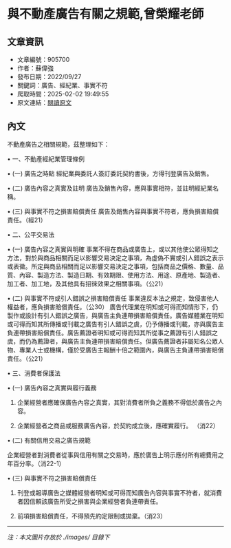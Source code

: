 # 與不動產廣告有關之規範,曾榮耀老師

## 文章資訊
- 文章編號：905700
- 作者：蘇偉強
- 發布日期：2022/09/27
- 關鍵詞：廣告、經紀業、事實不符
- 爬取時間：2025-02-02 19:49:55
- 原文連結：[閱讀原文](https://real-estate.get.com.tw/Columns/detail.aspx?no=905700)

## 內文
不動產廣告之相關規範，茲整理如下：

• 一、不動產經紀業管理條例

• (一) 廣告之時點 經紀業與委託人簽訂委託契約書後，方得刊登廣告及銷售。

• (二) 廣告內容之真實及註明 廣告及銷售內容，應與事實相符，並註明經紀業名稱。

• (三) 與事實不符之損害賠償責任 廣告及銷售內容與事實不符者，應負損害賠償責任。（經21）

• 二、公平交易法

• (一) 廣告內容之真實與明確 事業不得在商品或廣告上，或以其他使公眾得知之方法，對於與商品相關而足以影響交易決定之事項，為虛偽不實或引人錯誤之表示或表徵。所定與商品相關而足以影響交易決定之事項，包括商品之價格、數量、品質、內容、製造方法、製造日期、有效期限、使用方法、用途、原產地、製造者、加工者、加工地，及其他具有招徠效果之相關事項。（公21）

• (二) 與事實不符或引人錯誤之損害賠償責任 事業違反本法之規定，致侵害他人權益者，應負損害賠償責任。（公30） 廣告代理業在明知或可得而知情形下，仍製作或設計有引人錯誤之廣告，與廣告主負連帶損害賠償責任。廣告媒體業在明知或可得而知其所傳播或刊載之廣告有引人錯誤之虞，仍予傳播或刊載，亦與廣告主負連帶損害賠償責任。廣告薦證者明知或可得而知其所從事之薦證有引人錯誤之虞，而仍為薦證者，與廣告主負連帶損害賠償責任。但廣告薦證者非屬知名公眾人物、專業人士或機構，僅於受廣告主報酬十倍之範圍內，與廣告主負連帶損害賠償責任。（公21）

• 三、消費者保護法

• (一) 廣告內容之真實與履行義務

1. 企業經營者應確保廣告內容之真實，其對消費者所負之義務不得低於廣告之內容。

2. 企業經營者之商品或服務廣告內容，於契約成立後，應確實履行。 （消22）

• (二) 有關信用交易之廣告規範

企業經營者對消費者從事與信用有關之交易時，應於廣告上明示應付所有總費用之年百分率。（消22-1）

• (三) 與事實不符之損害賠償責任

1. 刊登或報導廣告之媒體經營者明知或可得而知廣告內容與事實不符者，就消費者因信賴該廣告所受之損害與企業經營者負連帶責任。

2. 前項損害賠償責任，不得預先約定限制或拋棄。（消23）
---
*注：本文圖片存放於 ./images/ 目錄下*

